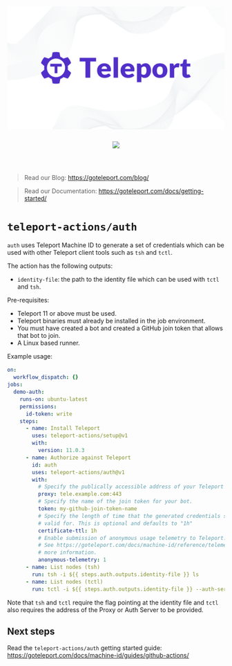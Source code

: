 <div align="center">
   <img src="https://github.com/gravitational/teleport-actions/raw/main/assets/img/readme-header.png" width=750/>
   <div align="center" style="padding: 25px">
      <a href="https://www.apache.org/licenses/LICENSE-2.0">
      <img src="https://img.shields.io/badge/Apache-2.0-red.svg" />
      </a>
   </div>
</div>
</br>

> Read our Blog: <https://goteleport.com/blog/>

> Read our Documentation: <https://goteleport.com/docs/getting-started/>

# `teleport-actions/auth`

`auth` uses Teleport Machine ID to generate a set of credentials which can be
used with other Teleport client tools such as `tsh` and `tctl`.

The action has the following outputs:

- `identity-file`: the path to the identity file which can be used with `tctl` and `tsh`.

Pre-requisites:

- Teleport 11 or above must be used.
- Teleport binaries must already be installed in the job environment.
- You must have created a bot and created a GitHub join token that allows that
  bot to join.
- A Linux based runner.

Example usage:

```yaml
on:
  workflow_dispatch: {}
jobs:
  demo-auth:
    runs-on: ubuntu-latest
    permissions:
      id-token: write
    steps:
      - name: Install Teleport
        uses: teleport-actions/setup@v1
        with:
          version: 11.0.3
      - name: Authorize against Teleport
        id: auth
        uses: teleport-actions/auth@v1
        with:
          # Specify the publically accessible address of your Teleport proxy.
          proxy: tele.example.com:443
          # Specify the name of the join token for your bot.
          token: my-github-join-token-name
          # Specify the length of time that the generated credentials should be
          # valid for. This is optional and defaults to "1h"
          certificate-ttl: 1h
          # Enable submission of anonymous usage telemetry to Teleport.
          # See https://goteleport.com/docs/machine-id/reference/telemetry/ for 
          # more information.
          anonymous-telemetry: 1
      - name: List nodes (tsh)
        run: tsh -i ${{ steps.auth.outputs.identity-file }} ls
      - name: List nodes (tctl)
        run: tctl -i ${{ steps.auth.outputs.identity-file }} --auth-server tele.example.com:443 nodes ls
```

Note that `tsh` and `tctl` require the flag pointing at the identity file and
`tctl` also requires the address of the Proxy or Auth Server to be provided.

## Next steps

Read the `teleport-actions/auth` getting started guide:
<https://goteleport.com/docs/machine-id/guides/github-actions/>
